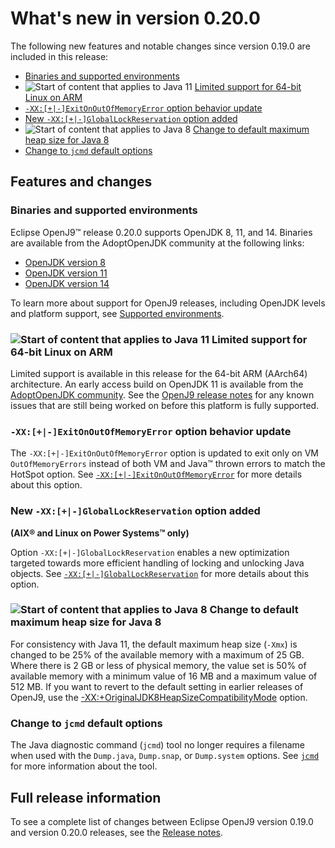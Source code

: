 <!--
* Copyright (c) 2017, 2023 IBM Corp. and others
*
* This program and the accompanying materials are made
* available under the terms of the Eclipse Public License 2.0
* which accompanies this distribution and is available at
* https://www.eclipse.org/legal/epl-2.0/ or the Apache
* License, Version 2.0 which accompanies this distribution and
* is available at https://www.apache.org/licenses/LICENSE-2.0.
*
* This Source Code may also be made available under the
* following Secondary Licenses when the conditions for such
* availability set forth in the Eclipse Public License, v. 2.0
* are satisfied: GNU General Public License, version 2 with
* the GNU Classpath Exception [1] and GNU General Public
* License, version 2 with the OpenJDK Assembly Exception [2].
*
* [1] https://www.gnu.org/software/classpath/license.html
* [2] https://openjdk.org/legal/assembly-exception.html
*
* SPDX-License-Identifier: EPL-2.0 OR Apache-2.0 OR GPL-2.0 WITH
* Classpath-exception-2.0 OR LicenseRef-GPL-2.0 WITH Assembly-exception
-->


# What's new in version 0.20.0

The following new features and notable changes since version 0.19.0 are included in this release:

- [Binaries and supported environments](#binaries-and-supported-environments)
- ![Start of content that applies to Java 11](cr/java11.png) [Limited support for 64-bit Linux on ARM](#limited-support-for-64-bit-linux-on-arm)
- [`-XX:[+|-]ExitOnOutOfMemoryError` option behavior update](#-xx-exitonoutofmemoryerror-option-behavior-update)
- [New `-XX:[+|-]GlobalLockReservation` option added](#new-xx-globallockreservation-option-added)
- ![Start of content that applies to Java 8](cr/java8.png) [Change to default maximum heap size for Java 8](#change-to-default-maximum-heap-size-for-java-8)
- [Change to `jcmd` default options](#change-to-jcmd-default-options)



## Features and changes

### Binaries and supported environments

Eclipse OpenJ9&trade; release 0.20.0 supports OpenJDK 8, 11, and 14. Binaries are available from the AdoptOpenJDK community at the following links:

- [OpenJDK version 8](https://adoptopenjdk.net/archive.html?variant=openjdk8&jvmVariant=openj9)
- [OpenJDK version 11](https://adoptopenjdk.net/archive.html?variant=openjdk11&jvmVariant=openj9)
- [OpenJDK version 14](https://adoptopenjdk.net/archive.html?variant=openjdk14&jvmVariant=openj9)

To learn more about support for OpenJ9 releases, including OpenJDK levels and platform support, see [Supported environments](openj9_support.md).

###  ![Start of content that applies to Java 11](cr/java11.png) Limited support for 64-bit Linux on ARM

Limited support is available in this release for the 64-bit ARM (AArch64) architecture. An early access build on OpenJDK 11 is available from the
[AdoptOpenJDK community](https://adoptopenjdk.net/archive.html?variant=openjdk11&jvmVariant=openj9). See the [OpenJ9 release notes](https://github.com/eclipse-openj9/openj9/blob/master/doc/release-notes/0.20/0.20.md) for any known issues that are still being worked on before this
platform is fully supported.  

### `-XX:[+|-]ExitOnOutOfMemoryError` option behavior update

The `-XX:[+|-]ExitOnOutOfMemoryError` option is updated to exit only on VM `OutOfMemoryErrors` instead of both VM and Java&trade; thrown errors to match the HotSpot option. See [`-XX:[+|-]ExitOnOutOfMemoryError`](xxexitonoutofmemoryerror.md) for more details about this option.

### New `-XX:[+|-]GlobalLockReservation` option added

**(AIX&reg; and Linux on Power Systems&trade; only)**

Option `-XX:[+|-]GlobalLockReservation` enables a new optimization targeted towards more efficient handling of locking and unlocking Java  objects. See [`-XX:[+|-]GlobalLockReservation`](xxgloballockreservation.md) for more details about this option.

### ![Start of content that applies to Java 8](cr/java8.png) Change to default maximum heap size for Java 8

For consistency with Java 11, the default maximum heap size (`-Xmx`) is changed to be 25% of the available memory with a maximum of 25 GB.
Where there is 2 GB or less of physical memory, the value set is 50% of available memory with a minimum value of 16 MB and a maximum value of 512 MB. If you want to revert to the default setting in earlier releases of OpenJ9, use the [-XX:+OriginalJDK8HeapSizeCompatibilityMode](xxoriginaljdk8heapsizecompatibilitymode.md) option.

### Change to `jcmd` default options

The Java diagnostic command (`jcmd`) tool no longer requires a filename when used with the `Dump.java`, `Dump.snap`, or `Dump.system` options. See [`jcmd`](tool_jcmd.md) for more information about the tool.

## Full release information

To see a complete list of changes between Eclipse OpenJ9 version 0.19.0 and version 0.20.0 releases, see the [Release notes](https://github.com/eclipse-openj9/openj9/blob/master/doc/release-notes/0.20/0.20.md).

<!-- ==== END OF TOPIC ==== version0.20.md ==== -->
